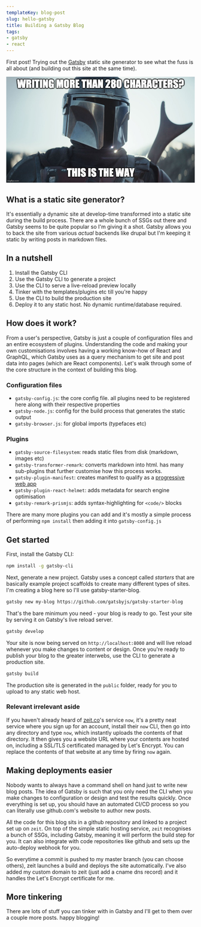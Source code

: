 ```yaml
---
templateKey: blog-post
slug: hello-gatsby
title: Building a Gatsby Blog
tags:
- gatsby
- react
---
```

First post! Trying out the [Gatsby](https://www.gatsbyjs.org/) static site generator to
see what the fuss is all about (and building out this site at the same time).

![alt text](../assets/mando-blog-meme.jpg "This is the way.")

## What is a static site generator?
It's essentially a dynamic site at develop-time transformed into a static site during the
build process. There are a whole bunch of SSGs out there and Gatsby seems to be quite
popular so I'm giving it a shot. Gatsby allows you to back the site from various *actual*
backends like drupal but I'm keeping it static by writing posts in markdown files.

## In a nutshell
1. Install the Gatsby CLI
2. Use the Gatsby CLI to generate a project
3. Use the CLI to serve a live-reload preview locally
4. Tinker with the templates/plugins etc till you're happy
5. Use the CLI to build the production site
6. Deploy it to any static host. No dynamic runtime/database required.

## How does it work?
From a user's perspective, Gatsby is just a couple of configuration files and an entire
ecosystem of plugins. Understanding the code and making your own customisations involves
having a working know-how of React and GraphQL, which Gatsby uses as a query mechanism to
get site and post data into pages (which are React components). Let's walk through some of
the core structure in the context of building this blog.

### Configuration files
* `gatsby-config.js`: the core config file. all plugins need to be registered here along
                      with their respective properties
* `gatsby-node.js`: config for the build process that generates the static output
* `gatsby-browser.js`: for global imports (typefaces etc)

### Plugins
* `gatsby-source-filesystem`: reads static files from disk (markdown, images etc)
* `gatsby-transformer-remark`: converts markdown into html. has many sub-plugins that
                               further customise how this process works.
* `gatsby-plugin-manifest`: creates manifest to qualify as a
                            [progressive web app](https://web.dev/progressive-web-apps)
* `gatsby-plugin-react-helmet`: adds metadata for search engine optimisation
* `gatsby-remark-prismjs`: adds syntax-highlighting for `<code/>` blocks

There are many more plugins you can add and it's mostly a simple process of performing
`npm install` then adding it into `gatsby-config.js`

## Get started
First, install the Gatsby CLI:
```bash
npm install -g gatsby-cli
```
Next, generate a new project. Gatsby uses a concept called *starters* that are basically
example project scaffolds to create many different types of sites. I'm creating a blog
here so I'll use gatsby-starter-blog.
```bash
gatsby new my-blog https://github.com/gatsbyjs/gatsby-starter-blog
```
That's the bare minimum you need - your blog is ready to go. Test your site by serving it
on Gatsby's live reload server.
```bash
gatsby develop
```
Your site is now being served on `http://localhost:8000` and will live reload whenever you
make changes to content or design. Once you're ready to publish your blog to the greater
interwebs, use the CLI to generate a production site.
```bash
gatsby build
```
The production site is generated in the `public` folder, ready for you to upload to any
static web host.

### Relevant irrelevant aside
If you haven't already heard of [zeit.co](https://zeit.co)'s service `now`, it's a pretty
neat service where you sign up for an account, install their `now` CLI, then go into any
directory and type `now`, which instantly uploads the contents of that directory. It then
gives you a website URL where your contents are hosted on, including a SSL/TLS
certificated managed by Let's Encrypt. You can replace the contents of that website at any
time by firing `now` again.

## Making deployments easier
Nobody wants to always have a command shell on hand just to write new blog posts. The idea
of Gatsby is such that you only need the CLI when you make changes to configuration or
design and test the results quickly. Once everything is set up, you should have an
automated CI/CD process so you can literally use github.com's website to author new posts.

All the code for this blog sits in a github repository and linked to a project set up on
`zeit`. On top of the simple static hosting service, `zeit` recognises a bunch of SSGs,
including Gatsby, meaning it will perform the build step for you. It can also integrate
with code repositories like github and sets up the auto-deploy webhook for you.

So everytime a commit is pushed to my master branch (you can choose others), zeit launches
a build and deploys the site automatically. I've also added my custom domain to zeit (just
add a cname dns record) and it handles the Let's Encrypt certificate for me.

## More tinkering
There are lots of stuff you can tinker with in Gatsby and I'll get to them over a couple
more posts. happy blogging!
